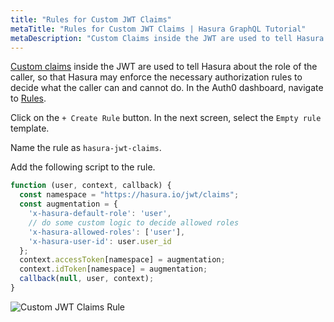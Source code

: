 ```yaml
---
title: "Rules for Custom JWT Claims"
metaTitle: "Rules for Custom JWT Claims | Hasura GraphQL Tutorial"
metaDescription: "Custom Claims inside the JWT are used to tell Hasura about the role of the caller, so that Hasura may enforce the necessary authorization rules to decide what the caller can and cannot do."
---
```


[Custom claims](https://auth0.com/docs/scopes/current/custom-claims) inside the JWT are used to tell Hasura about the role of the caller, so that Hasura may enforce the necessary authorization rules to decide what the caller can and cannot do.
In the Auth0 dashboard, navigate to [Rules](https://manage.auth0.com/#/rules). 

Click on the `+ Create Rule` button. In the next screen, select the `Empty rule` template.

Name the rule as `hasura-jwt-claims`.

Add the following script to the rule.

```javascript
function (user, context, callback) {
  const namespace = "https://hasura.io/jwt/claims";
  const augmentation = {
    'x-hasura-default-role': 'user',
    // do some custom logic to decide allowed roles
    'x-hasura-allowed-roles': ['user'],
    'x-hasura-user-id': user.user_id
  };
  context.accessToken[namespace] = augmentation;
  context.idToken[namespace] = augmentation;
  callback(null, user, context);
}
```

![Custom JWT Claims Rule](https://graphql-engine-cdn.hasura.io/learn-hasura/assets/graphql-hasura/custom-jwt-claims-rule-accessToken.png)
